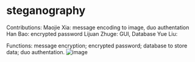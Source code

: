 # steganography
Contributions:
Maojie Xia: message encoding to image, duo authentation
Han Bao: encrypted password
Lijuan Zhuge: GUI, Database
Yue Liu: 

Functions:
message encryption; encrypted password; database to store data; duo authentation.
![image](https://user-images.githubusercontent.com/19217683/180115740-b89f9c4a-9aff-4fe5-b393-8df255bbbbf5.png)
